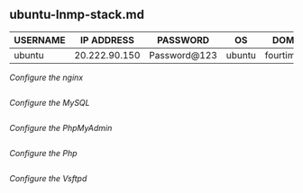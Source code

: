 ## ubuntu-lnmp-stack.md


|USERNAME|IP ADDRESS| PASSWORD | OS| DOMAIN| SSL|
|---|---|---|---|---|---|
|ubuntu|20.222.90.150|Password@123| ubuntu | fourtimes.ml | |

_Configure the nginx_

```bash


```

_Configure the MySQL_

```bash


```

_Configure the PhpMyAdmin_

```bash


```

_Configure the Php_

```bash


```

_Configure the Vsftpd_

```bash


```
